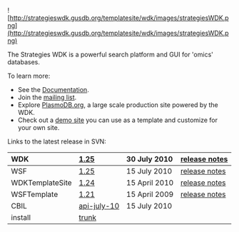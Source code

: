 ![http://strategieswdk.gusdb.org/templatesite/wdk/images/strategiesWDK.png](http://strategieswdk.gusdb.org/templatesite/wdk/images/strategiesWDK.png)

The Strategies WDK is a powerful search platform and GUI for 'omics' databases.

To learn more:

  * See the [Documentation](https://docs.google.com/document/d/1kmNWkkcInKoxxiuUJqbc4QPWuySQud0OuECJ2TmEMTo/pub).
  * Join the [mailing list](http://groups.google.com/group/strategies-wdk-users).
  * Explore [PlasmoDB.org](http://plasmodb.org), a large scale production site powered by the WDK.
  * Check out a [demo site](http://strategieswdk.gusdb.org/templatesite) you can use as a template and customize for your own site.

Links to the latest release in SVN:

|WDK|[1.25](https://www.cbil.upenn.edu/svn/gus/WDK/branches/WDK_version_1-25/)|30 July 2010|[release notes](https://www.cbil.upenn.edu/svn/gus/WDK/trunk/ReleaseNotes.txt)|
|:--|:------------------------------------------------------------------------|:-----------|:-----------------------------------------------------------------------------|
|WSF|[1.25](https://www.cbil.upenn.edu/svn/gus/WSF/branches/WDK_version_1-25/)|15 July 2010|[release notes](https://www.cbil.upenn.edu/svn/gus/WSF/trunk/ReleaseNotes.txt)|
|WDKTemplateSite|[1.24](https://www.cbil.upenn.edu/svn/gus/WDKTemplateSite/branches/WDK_version_1-24/)|15 April 2010|[release notes](https://www.cbil.upenn.edu/svn/gus/WDKTemplateSite/trunk/ReleaseNotes.txt)|
|WSFTemplate|[1.21](https://www.cbil.upenn.edu/svn/gus/WSFTemplate/branches/WDK_version_1-21/)|15 April 2009|[release notes](https://www.cbil.upenn.edu/svn/gus/WSFTemplate/trunk/ReleaseNotes.txt)|
|CBIL|[api-july-10](https://www.cbil.upenn.edu/svn/gus/CBIL/branches/internal/api-july-10/)|15 July 2010|                                                                              |
|install|[trunk](https://www.cbil.upenn.edu/svn/gus/install/trunk/)               |            |                                                                              |